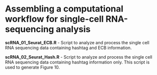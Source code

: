# Assembling a computational workflow for single-cell RNA-sequencing analysis

**scRNA_01_Seurat_ECB.R** - Script to analyze and process the single cell RNA sequencing data containing hashtag and ECB information.

**scRNA_02_Seurat_Hash.R** - Script to analyze and process the single cell RNA sequencing data containing hashtag information only. This script is used to generate Figure 10.
